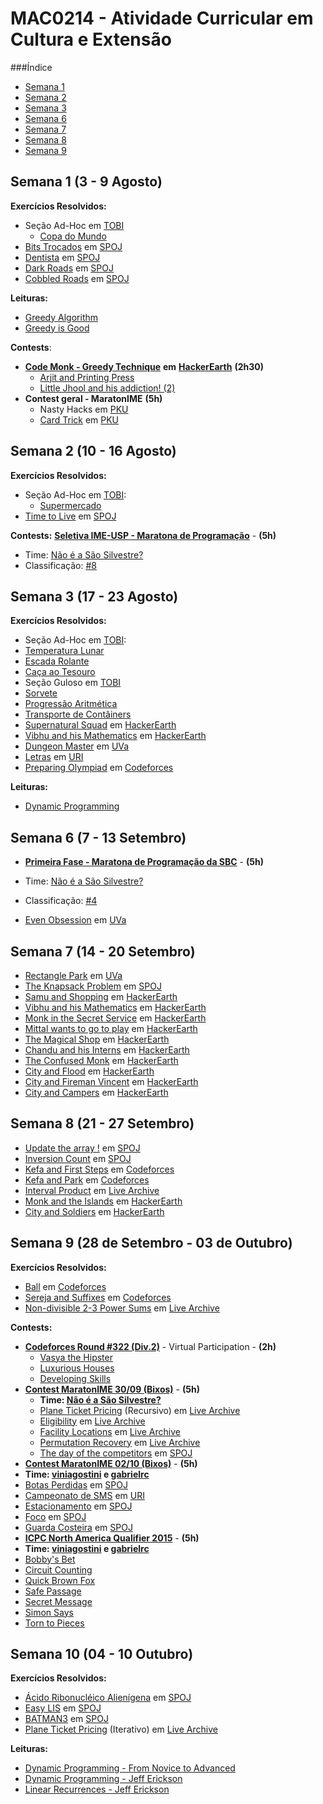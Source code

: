 #                    MAC0214 - Atividade Curricular em Cultura e Extensão

###Índice
  - [Semana 1](#semana-1-3---9-agosto)
  - [Semana 2](#semana-2-10---16-agosto)
  - [Semana 3](#semana-3-17---23-agosto)
  - [Semana 6](#semana-6-7---13-setembro)
  - [Semana 7](#semana-7-14---20-setembro)
  - [Semana 8](#semana-8-21---27-setembro)
  - [Semana 9](#semana-9-28-de-setembro---03-de-outubro)



## Semana 1 (3 - 9 Agosto)
**Exercícios Resolvidos:**
  - Seção Ad-Hoc em [TOBI](http://olimpiada.ic.unicamp.br/tobi/) 
	- [Copa do Mundo](../../TOBI/copadomundo.cpp)
  - [Bits Trocados](../../SPOJ/bitstrocados.cpp) em [SPOJ](http://br.spoj.com/problems/BIT/)
  - [Dentista](../../SPOJ/jdentist.cpp) em [SPOJ](http://br.spoj.com/problems/JDENTIST/)
  - [Dark Roads](../../SPOJ/darkroads.cpp) em [SPOJ](http://www.spoj.com/problems/ULM09/)
  - [Cobbled Roads](../../SPOJ/cobbledroads.cpp) em [SPOJ](http://www.spoj.com/problems/CSTREET/)
  
**Leituras:**
  - [Greedy Algorithm](https://www.hackerearth.com/notes/greedy-algorithm/)
  - [Greedy is Good](https://www.topcoder.com/community/data-science/data-science-tutorials/greedy-is-good/)
  
**Contests**:
- [**Code Monk - Greedy Technique**](https://www.hackerearth.com/code-monk-greedy-technique/problems/) **em** [**HackerEarth**](https://www.hackerearth.com) **(2h30)**
    - [Arjit and Printing Press](../../codemonk/greedy1.cpp)
    - [Little Jhool and his addiction! (2)](../../codemonk/greedy4.cpp)
- **Contest geral - MaratonIME** **(5h)**
    - Nasty Hacks em [PKU](http://poj.org/problem?id=3030)
    - [Card Trick](https://github.com/viagostini/maratona/blob/master/PKU/cardtrick.cpp) em [PKU](http://poj.org/problem?id=3032)

## Semana 2 (10 - 16 Agosto)
**Exercícios Resolvidos:**
  - Seção Ad-Hoc em [TOBI](http://olimpiada.ic.unicamp.br/tobi/):
  	- [Supermercado](../../tobi/supermercado.cpp)
  - [Time to Live](../../spoj/ttl.cpp) em [SPOJ](http://www.spoj.com/problems/GCPC11J/)

**Contests:**
[**Seletiva IME-USP - Maratona de Programação**](http://ime.usp.br/~maratona/assets/post_files/2015-08-18-resultados-seletiva/seletiva_2015.pdf) - **(5h)**
  - Time: [Não é a São Silvestre?](http://a2oj.com/Team.jsp?ID=2400)
  - Classificação: [#8](http://ime.usp.br/~maratona/assets/post_files/2015-08-18-resultados-seletiva/detailscore.html)

## Semana 3 (17 - 23 Agosto)
**Exercícios Resolvidos:**
 - Seção Ad-Hoc em [TOBI](http://olimpiada.ic.unicamp.br/tobi/):
  - [Temperatura Lunar](../../tobi/temperatura.cpp)
  - [Escada Rolante](../../tobi/rolante.cpp)
  - [Caça ao Tesouro](../../tobi/tesouro.cpp)
 - Seção Guloso em [TOBI](http://olimpiada.ic.unicamp.br/tobi/)
  - [Sorvete](../../tobi/sorvete.cpp)
  - [Progressão Aritmética](../../tobi/pa.cpp)
  - [Transporte de Contâiners](../../tobi/containers.cpp)
 - [Supernatural Squad](../../codemonk/supersquad.cpp) em [HackerEarth](https://www.hackerearth.com/problem/algorithm/supernatural-squad-2/)
 - [Vibhu and his Mathematics](../../codemonk/pd2.cpp) em [HackerEarth](https://www.hackerearth.com/code-monk-dynamic-programming/algorithm/vibhu-and-his-mathematics/)
 - [Dungeon Master](../../uva/dmaster.cpp) em [UVa](https://uva.onlinejudge.org/index.php?option=com_onlinejudge&Itemid=8&page=show_problem&problem=473)
 - [Letras](../../uri/letras.cpp) em [URI](https://www.urionlinejudge.com.br/judge/en/problems/view/1714)
 - [Preparing Olympiad](../../codeforces/550b.cpp) em [Codeforces](http://codeforces.com/problemset/problem/550/B)

**Leituras:**
 - [Dynamic Programming](https://www.hackerearth.com/notes/dynamic-programming-i-1/)

## Semana 6 (7 - 13 Setembro)
- [**Primeira Fase - Maratona de Programação da SBC**](http://maratona.ime.usp.br/prim-fase15/maratona.pdf) - **(5h)**
 - Time: [Não é a São Silvestre?](http://a2oj.com/Team.jsp?ID=2400)
 - Classificação: [#4](http://maratona.ime.usp.br/prim-fase15/saopaulo/Detailed_Scoreboard.pdf)

- [Even Obsession](../../uva/evenobsession.cpp) em [UVa](https://uva.onlinejudge.org/index.php?option=com_onlinejudge&Itemid=8&page=show_problem&problem=4829)

## Semana 7 (14 - 20 Setembro)

  - [Rectangle Park](../../uva/rectpark.cpp) em [UVa](https://uva.onlinejudge.org/index.php?option=com_onlinejudge&Itemid=8&page=show_problem&problem=4836)
  - [The Knapsack Problem](../../spoj/knapsackproblem.cpp) em [SPOJ](http://www.spoj.com/problems/KNAPSACK/)
  - [Samu and Shopping](../../codemonk/samushop.cpp) em [HackerEarth](https://www.hackerearth.com/code-monk-dynamic-programming/algorithm/samu-and-shopping/)
  - [Vibhu and his Mathematics](../../codemonk/vibhumath.cpp) em [HackerEarth](https://www.hackerearth.com/code-monk-dynamic-programming/algorithm/vibhu-and-his-mathematics/)
  - [Monk in the Secret Service](../../codemonk/secretservice.cpp) em [HackerEarth](https://www.hackerearth.com/problem/algorithm/monk-in-the-secret-services/)
  - [Mittal wants to go to play](../../codemonk/mittal.cpp) em [HackerEarth](https://www.hackerearth.com/problem/algorithm/mittal-wants-to-go-to-play/)
  - [The Magical Shop](../../codemonk/nt1.cpp) em [HackerEarth](https://www.hackerearth.com/code-monk-number-theory-i/algorithm/the-magical-shop/)
  - [Chandu and his Interns](../../codemonk/nt2.cpp) em [HackerEarth](https://www.hackerearth.com/code-monk-number-theory-i/algorithm/chandu-and-his-interns/)
  - [The Confused Monk](../../codemonk/nt3.cpp) em [HackerEarth](https://www.hackerearth.com/code-monk-number-theory-i/algorithm/the-confused-monk/)
  - [City and Flood](../../codemonk/cityandflood.cpp) em [HackerEarth](https://www.hackerearth.com/code-monk-disjoint-set-union/algorithm/city-and-flood-1/)
  - [City and Fireman Vincent](../../codemonk/cityandfireman.cpp) em [HackerEarth](https://www.hackerearth.com/code-monk-disjoint-set-union/algorithm/city-and-fireman-vincent/)
  - [City and Campers](../../codemonk/cityandcampers.cpp) em [HackerEarth](https://www.hackerearth.com/code-monk-disjoint-set-union/algorithm/city-and-campers/)

## Semana 8 (21 - 27 Setembro)
  - [Update the array !](../../spoj/updateit.cpp) em [SPOJ](http://www.spoj.com/problems/UPDATEIT/)
  - [Inversion Count](../../spoj/invcount.cpp) em [SPOJ](http://www.spoj.com/problems/INVCNT/)
  - [Kefa and First Steps](../../codeforces/321a.cpp) em [Codeforces](http://codeforces.com/contest/580/problem/A)
  - [Kefa and Park](../../codeforces/321c.cpp) em [Codeforces](http://codeforces.com/contest/580/problem/C)
  - [Interval Product](../../livearchive/intprod.cpp) em [Live Archive](https://icpcarchive.ecs.baylor.edu/index.php?option=com_onlinejudge&Itemid=8&page=show_problem&problem=4150)
  - [Monk and the Islands](../../codemonk/monkislands.cpp) em [HackerEarth](https://www.hackerearth.com/problem/algorithm/monk-and-the-islands/)
  - [City and Soldiers](../../codemonk/cityandsoldiers.cpp) em [HackerEarth](https://www.hackerearth.com/code-monk-disjoint-set-union/algorithm/city-and-soldiers/)

## Semana 9 (28 de Setembro - 03 de Outubro)
**Exercícios Resolvidos:**
- [Ball](../../codeforces/ball.cpp) em [Codeforces](http://codeforces.com/problemset/problem/12/D)
- [Sereja and Suffixes](../../codeforces/368b.cpp) em [Codeforces](http://codeforces.com/problemset/problem/368/B)
- [Non-divisible 2-3 Power Sums](../../livearchive/3573.cpp) em [Live Archive](https://icpcarchive.ecs.baylor.edu/index.php?option=com_onlinejudge&Itemid=8&page=show_problem&problem=1574)

**Contests:**
- [**Codeforces Round #322 (Div.2)**](http://codeforces.com/contest/581) - Virtual Participation - **(2h)**
  - [Vasya the Hipster](../../codeforces/322a.cpp)
  - [Luxurious Houses](../../codeforces/322b.cpp)
  - [Developing Skills](../../codeforces/322c.cpp)
- [**Contest MaratonIME 30/09 (Bixos)**](http://a2oj.com/Standings.jsp?ID=21354) - **(5h)**
  - **Time: [Não é a São Silvestre?](http://a2oj.com/Team.jsp?ID=2400)**
  - [Plane Ticket Pricing](../../livearchive/6867.cpp) (Recursivo) em [Live Archive](https://icpcarchive.ecs.baylor.edu/index.php?option=com_onlinejudge&Itemid=8&category=666&page=show_problem&problem=4879)
  - [Eligibility](../../livearchive/6866.cpp) em [Live Archive](https://icpcarchive.ecs.baylor.edu/index.php?option=com_onlinejudge&Itemid=8&category=666&page=show_problem&problem=4878)
  - [Facility Locations](../../livearchive/6868.cpp) em [Live Archive](https://icpcarchive.ecs.baylor.edu/index.php?option=com_onlinejudge&Itemid=8&category=666&page=show_problem&problem=4880)
  - [Permutation Recovery](../../livearchive/3579.cpp) em [Live Archive](https://icpcarchive.ecs.baylor.edu/index.php?option=onlinejudge&page=show_problem&problem=1580)
  - [The day of the competitors](../../spoj/niceday.cpp) em [SPOJ](http://br.spoj.com/problems/NICEDAY/)
- [**Contest MaratonIME 02/10 (Bixos)**](http://a2oj.com/Standings.jsp?ID=21452) - **(5h)**
 - **Time: [viniagostini](http://a2oj.com/Profile.jsp?Username=vinicius.agostini) e [gabrielrc](http://a2oj.com/Profile.jsp?Username=gabrielrc)**
 - [Botas Perdidas](../../spoj/botas.cpp) em [SPOJ](http://br.spoj.com/problems/BOTAS/)
 - [Campeonato de SMS](../../spoj/campeonato.cpp) em  [URI](https://www.urionlinejudge.com.br/judge/en/problems/view/1458)
 - [Estacionamento](../../spoj/estacionamento.cpp) em [SPOJ](http://br.spoj.com/problems/ESTAC/)
 - [Foco](../../spoj/foco.cpp) em [SPOJ](http://br.spoj.com/problems/FOCO/)
 - [Guarda Costeira](../../guarda.cpp) em [SPOJ](http://br.spoj.com/problems/GUARDCOS/)
- [**ICPC North America Qualifier 2015**](https://naq15.kattis.com/problems) - **(5h)**
 - **Time: [viniagostini](http://a2oj.com/Profile.jsp?Username=vinicius.agostini) e [gabrielrc](http://a2oj.com/Profile.jsp?Username=gabrielrc)**
 - [Bobby's Bet](../../kattis/naq15b.cpp)
 - [Circuit Counting](../../kattis/naq15d.cpp)
 - [Quick Brown Fox](../../kattis/naq15f.cpp)
 - [Safe Passage](../../kattis/naq15g.cpp)
 - [Secret Message](../../kattis/naq15h.cpp)
 - [Simon Says](../../kattis/naq15i.cpp)
 - [Torn to Pieces](../../kattis/naq15j.cpp)

## Semana 10 (04 - 10 Outubro)
**Exercícios Resolvidos:**
 - [Ácido Ribonucléico Alienígena](../../spoj/rnaa.cpp) em [SPOJ](http://br.spoj.com/problems/ACIDO/)
 - [Easy LIS](../../spoj/easylis.cpp) em [SPOJ](http://www.spoj.com/problems/ELIS/)
 - [BATMAN3](../../spoj/bat3.cpp) em [SPOJ](http://www.spoj.com/problems/BAT3/)
 - [Plane Ticket Pricing](../../livearchive/6867iter.cpp) (Iterativo) em [Live Archive](https://icpcarchive.ecs.baylor.edu/index.php?option=com_onlinejudge&Itemid=8&category=666&page=show_problem&problem=4879)
 
**Leituras:**
 - [Dynamic Programming - From Novice to Advanced](https://www.topcoder.com/community/data-science/data-science-tutorials/dynamic-programming-from-novice-to-advanced/)
 - [Dynamic Programming - Jeff Erickson](http://jeffe.cs.illinois.edu/teaching/algorithms/notes/05-dynprog.pdf)
 - [Linear Recurrences - Jeff Erickson](jeffe.cs.illinois.edu/teaching/algorithms/notes/99-recurrences.pdf)
